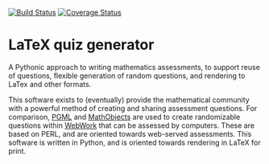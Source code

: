 [![Build Status](https://travis-ci.org/shuttle1987/latex_quiz_generator.svg?branch=master)](https://travis-ci.org/shuttle1987/latex_quiz_generator)
[![Coverage Status](https://coveralls.io/repos/github/shuttle1987/latex_quiz_generator/badge.svg?branch=master)](https://coveralls.io/github/shuttle1987/latex_quiz_generator?branch=master)

# LaTeX quiz generator
A Pythonic approach to writing mathematics assessments, to support reuse of questions, flexible generation of random questions, and rendering to LaTex and other formats.

This software exists to (eventually) provide the mathematical community with a powerful method of creating and sharing assessment questions.  For comparison, [PGML](http://webwork.maa.org/wiki/Introduction_to_PGML) and [MathObjects](http://webwork.maa.org/wiki/Introduction_to_MathObjects) are used to create randomizable questions within [WebWork](http://webwork.maa.org/) that can be assessed by computers.  These are based on PERL, and are oriented towards web-served assessments.  This software is written in Python, and is oriented towards rendering in LaTeX for print.
